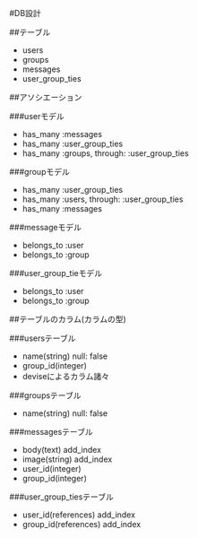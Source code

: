 #DB設計

##テーブル

* users
* groups
* messages
* user_group_ties

##アソシエーション

###userモデル

* has_many :messages
* has_many :user_group_ties
* has_many :groups, through: :user_group_ties

###groupモデル

* has_many :user_group_ties
* has_many :users, through: :user_group_ties
* has_many :messages

###messageモデル

* belongs_to :user
* belongs_to :group

###user_group_tieモデル

* belongs_to :user
* belongs_to :group

##テーブルのカラム(カラムの型)

###usersテーブル

* name(string) null: false
* group_id(integer)
* deviseによるカラム諸々

###groupsテーブル

* name(string) null: false

###messagesテーブル

* body(text) add_index
* image(string) add_index
* user_id(integer)
* group_id(integer)

###user_group_tiesテーブル

* user_id(references) add_index
* group_id(references) add_index
